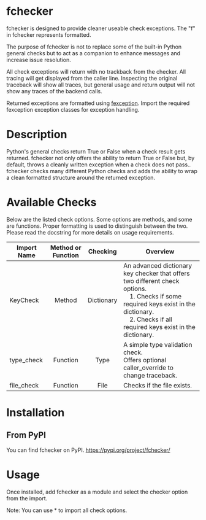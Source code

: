 fchecker
========

fchecker is designed to provide cleaner useable check exceptions. The "f" in fchecker represents formatted.

The purpose of fchecker is not to replace some of the built-in Python general checks but to act as a companion to enhance messages and increase issue resolution.

All check exceptions will return with no trackback from the checker. All tracing will get displayed from the caller line. Inspecting the original traceback will show all traces, but general usage and return output will not show any traces of the backend calls.

Returned exceptions are formatted using [fexception](https://pypi.org/project/fexception/). Import the required fexception exception classes for exception handling.

Description
===========

Python's general checks return True or False when a check result gets returned. fchecker not only offers the ability to return True or False but, by default, throws a cleanly written exception when a check does not pass.. fchecker checks many different Python checks and adds the ability to wrap a clean formatted structure around the returned exception.

Available Checks
================

Below are the listed check options. Some options are methods, and some are functions. Proper formatting is used to distinguish between the two. Please read the docstring for more details on usage requirements. 

| Import Name           | Method or Function | Checking      | Overview                                                                             |
| --------------------- |:------------------:|:-------------:|------------------------------------------------------------------------------------- |
| KeyCheck              | Method             | Dictionary    | An advanced dictionary key checker that offers two different check options.<br>&emsp;1. Checks if some required keys exist in the dictionary.<br>&emsp;2. Checks if all required keys exist in the dictionary.|
| type_check            | Function           | Type          | A simple type validation check.<br>Offers optional caller_override to change traceback.|
| file_check            | Function           | File          | Checks if the file exists.                                                           |

Installation
============

From PyPI
-------------------
You can find fchecker on PyPI. https://pypi.org/project/fchecker/ 

Usage
=====
Once installed, add fchecker as a module and select the checker option from the import.

Note: You can use * to import all check options.
